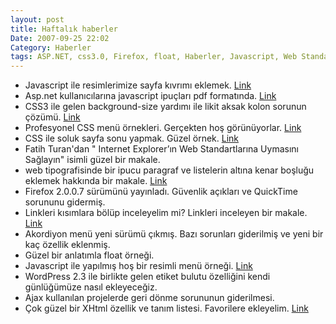 ```yaml
---
layout: post
title: Haftalık haberler
Date: 2007-09-25 22:02
Category: Haberler
tags: ASP.NET, css3.0, Firefox, float, Haberler, Javascript, Web Standartları
---
```


-   Javascript ile resimlerimize sayfa kıvrımı eklemek. [Link][]
-   Asp.net kullanıcılarına javascript ipuçları pdf formatında.
    [Link][1]
-   CSS3 ile gelen background-size yardımı ile likit aksak kolon sorunun
    çözümü. [Link][2]
-   Profesyonel CSS menü örnekleri. Gerçekten hoş görünüyorlar.
    [Link][3]
-   CSS ile soluk sayfa sonu yapmak. Güzel örnek. [Link][4]
-   Fatih Turan'dan " Internet Explorer’ın Web Standartlarına Uymasını
    Sağlayın" isimli güzel bir makale. 
-   web tipografisinde bir ipucu paragraf ve listelerin altına kenar
    boşluğu eklemek hakkında bir makale. [Link][6]
-   Firefox 2.0.0.7 sürümünü yayınladı. Güvenlik açıkları ve QuickTime
    sorununu gidermiş.
-   Linkleri kısımlara bölüp inceleyelim mi? Linkleri inceleyen bir
    makale. [Link][7]
-   Akordiyon menü yeni sürümü çıkmış. Bazı sorunları giderilmiş ve yeni
    bir kaç özellik eklenmiş.
-   Güzel bir anlatımla float örneği.
-   Javascript ile yapılmış hoş bir resimli menü örneği. [Link][10]
-   WordPress 2.3 ile birlikte gelen etiket bulutu özelliğini kendi
    günlüğümüze nasıl ekleyeceğiz.
-   Ajax kullanılan projelerde geri dönme sorununun giderilmesi.
-   Çok güzel bir XHtml özellik ve tanım listesi. Favorilere ekleyelim.
    [Link][13]


  [Link]: http://www.netzgesta.de/curl/ "javascript ile sayfa kıvrımı"
  [1]: http://www.karamasoft.com/WhitePapers/WhitePapers.aspx
    "asp.net javascript"
  [2]: http://www.css3.info/liquid-faux-columns-with-background-size/
    "css background-size"
  [3]: http://www.cssplay.co.uk/menus/pro_horizontal.html#nogo
    "css menü"
  [4]: http://css-tricks.com/examples/FadeOutBottom/
    "soluk sayfa sonları"
  [6]: http://www.maratz.com/blog/archives/2007/05/12/quick-tip-bottom-margins-of-paragraphs-and-lists/
    "alt kenar boşluğu"
  [7]: http://www.copyblogger.com/link-right/ "Link"
  [10]: http://www.phatfusion.net/imagemenu/index.htm "resimli menü"
  [13]: http://keryx.se/resources/html-elements.xhtml "Xhtml listesi"
